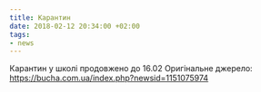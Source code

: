 ```yaml
---
title: Карантин
date: 2018-02-12 20:34:00 +02:00
tags:
- news
---
```


Карантин у школі продовжено до 16.02
Оригінальне джерело: https://bucha.com.ua/index.php?newsid=1151075974